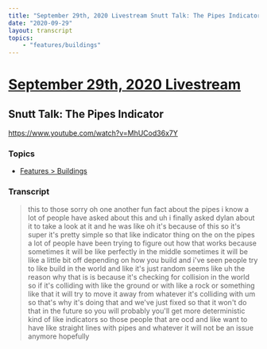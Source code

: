 ```yaml
---
title: "September 29th, 2020 Livestream Snutt Talk: The Pipes Indicator"
date: "2020-09-29"
layout: transcript
topics:
    - "features/buildings"
---
```

# [September 29th, 2020 Livestream](../2020-09-29.md)
## Snutt Talk: The Pipes Indicator
https://www.youtube.com/watch?v=MhUCod36x7Y

### Topics
* [Features > Buildings](../topics/features/buildings.md)

### Transcript

> this to those sorry oh one another fun fact about the pipes i know a lot of people have asked about this and uh i finally asked dylan about it to take a look at it and he was like oh it's because of this so it's super it's pretty simple so that like indicator thing on the on the pipes a lot of people have been trying to figure out how that works because sometimes it will be like perfectly in the middle sometimes it will be like a little bit off depending on how you build and i've seen people try to like build in the world and like it's just random seems like uh the reason why that is is because it's checking for collision in the world so if it's colliding with like the ground or with like a rock or something like that it will try to move it away from whatever it's colliding with um so that's why it's doing that and we've just fixed so that it won't do that in the future so you will probably you'll get more deterministic kind of like indicators so those people that are ocd and like want to have like straight lines with pipes and whatever it will not be an issue anymore hopefully
